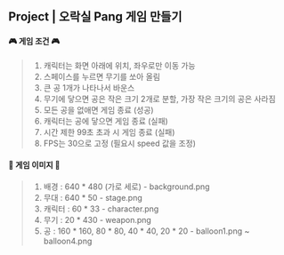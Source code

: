 ## Project | 오락실 Pang 게임 만들기

#### 🎮 게임 조건 🎮

> 1. 캐릭터는 화면 아래에 위치, 좌우로만 이동 가능
> 2. 스페이스를 누르면 무기를 쏘아 올림
> 3. 큰 공 1개가 나타나서 바운스
> 4. 무기에 닿으면 공은 작은 크기 2개로 분할, 가장 작은 크기의 공은 사라짐
> 5. 모든 공을 없애면 게임 종료 (성공)
> 6. 캐릭터는 공에 닿으면 게임 종료 (실패)
> 7. 시간 제한 99초 초과 시 게임 종료 (실패)
> 8. FPS는 30으로 고정 (필요시 speed 값을 조정)

#### 👾 게임 이미지 👾

> 1. 배경 : 640 * 480 (가로 세로) - background.png
> 2. 무대 : 640 * 50 - stage.png
> 3. 캐릭터 : 60 * 33 - character.png
> 4. 무기 : 20 * 430 - weapon.png
> 5. 공 : 160 * 160, 80 * 80, 40 * 40, 20 * 20 - balloon1.png ~ balloon4.png
